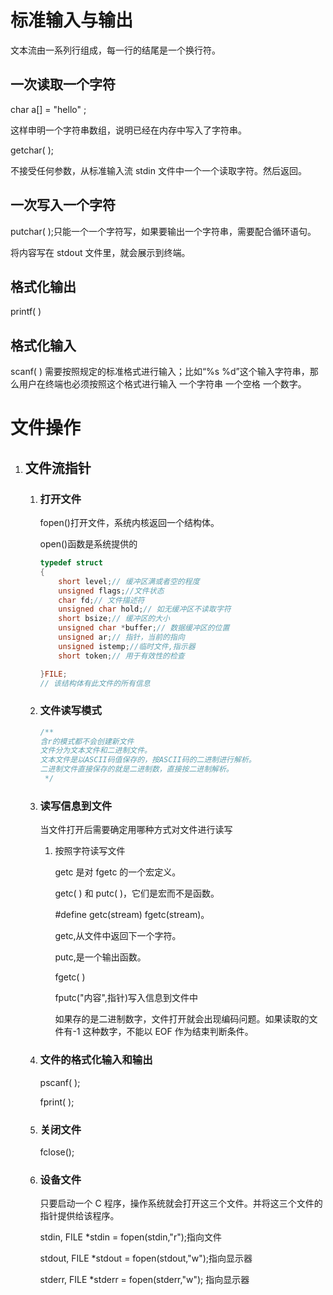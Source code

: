 # 标准输入与输出

文本流由一系列行组成，每一行的结尾是一个换行符。

## 一次读取一个字符

char a[] = "hello" ;

这样申明一个字符串数组，说明已经在内存中写入了字符串。

getchar( );

不接受任何参数，从标准输入流 stdin 文件中一个一个读取字符。然后返回。

## 一次写入一个字符

putchar( );只能一个一个字符写，如果要输出一个字符串，需要配合循环语句。

将内容写在 stdout 文件里，就会展示到终端。

## 格式化输出

printf( )

## 格式化输入

scanf( )
需要按照规定的标准格式进行输入；比如“%s %d”这个输入字符串，那么用户在终端也必须按照这个格式进行输入 一个字符串 一个空格 一个数字。

# 文件操作

1. ## 文件流指针

   1. ### 打开文件

      fopen()打开文件，系统内核返回一个结构体。

      open()函数是系统提供的

      ```c++
      typedef struct
      {
          short level;// 缓冲区满或者空的程度
          unsigned flags;//文件状态
          char fd;// 文件描述符
          unsigned char hold;// 如无缓冲区不读取字符
          short bsize;// 缓冲区的大小
          unsigned char *buffer;// 数据缓冲区的位置
          unsigned ar;// 指针，当前的指向
          unsigned istemp;//临时文件,指示器
          short token;// 用于有效性的检查

      }FILE;
      // 该结构体有此文件的所有信息
      ```

   2. ### 文件读写模式

      ```cpp
      /**
      含r的模式都不会创建新文件
      文件分为文本文件和二进制文件。
      文本文件是以ASCII码值保存的，按ASCII码的二进制进行解析。
      二进制文件直接保存的就是二进制数，直接按二进制解析。
       */


      ```

   3. ### 读写信息到文件

      当文件打开后需要确定用哪种方式对文件进行读写

      1. 按照字符读写文件

         getc 是对 fgetc 的一个宏定义。

         getc( ) 和 putc( )，它们是宏而不是函数。

         #define getc(stream) fgetc(stream)。

         getc,从文件中返回下一个字符。

         putc,是一个输出函数。

         fgetc( )

         fputc("内容",指针)写入信息到文件中

         如果存的是二进制数字，文件打开就会出现编码问题。如果读取的文件有-1 这种数字，不能以 EOF 作为结束判断条件。

   4. ### 文件的格式化输入和输出

      pscanf( );

      fprint( );

   5. ### 关闭文件

      fclose();

   6. ### 设备文件

      只要启动一个 C 程序，操作系统就会打开这三个文件。并将这三个文件的指针提供给该程序。

      stdin, FILE \*stdin = fopen(stdin,"r");指向文件

      stdout, FILE \*stdout = fopen(stdout,"w");指向显示器

      stderr, FILE \*stderr = fopen(stderr,"w"); 指向显示器
